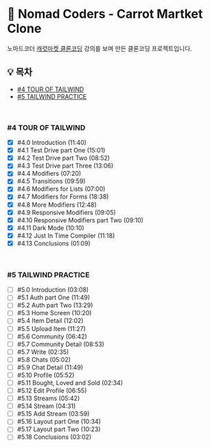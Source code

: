 # 🥕 Nomad Coders - Carrot Martket Clone

노마드코더 [캐럿마켓 클론코딩](https://nomadcoders.co/carrot-market) 강의를 보며 만든 클론코딩 프로젝트입니다.

## 💡 목차

- [#4 TOUR OF TAILWIND](#-#4-TOUR-OF-TAILWIND)
- [#5 TAILWIND PRACTICE](#-#5-TAILWIND-PRACTICE)

<br>

### #4 TOUR OF TAILWIND

- [x] #4.0 Introduction (11:40)
- [x] #4.1 Test Drive part One (15:01)
- [x] #4.2 Test Drive part Two (08:52)
- [x] #4.3 Test Drive part Three (13:06)
- [x] #4.4 Modifiers (07:20)
      <br>
- [x] #4.5 Transitions (09:59)
- [x] #4.6 Modifiers for Lists (07:00)
- [x] #4.7 Modifiers for Forms (18:38)
- [x] #4.8 More Modifiers (12:48)
- [x] #4.9 Responsive Modifiers (09:05)
- [x] #4.10 Responsive Modifiers part Two (09:10)
      <br>
- [x] #4.11 Dark Mode (10:10)
- [x] #4.12 Just In Time Compiler (11:18)
- [x] #4.13 Conclusions (01:09)

<br>

### #5 TAILWIND PRACTICE

- [ ] #5.0 Introduction (03:08)
- [ ] #5.1 Auth part One (11:49)
- [ ] #5.2 Auth part Two (13:29)
- [ ] #5.3 Home Screen (10:20)
- [ ] #5.4 Item Detail (12:02)
- [ ] #5.5 Upload Item (11:27)
      <br>
- [ ] #5.6 Community (06:42)
- [ ] #5.7 Community Detail (08:53)
- [ ] #5.7 Write (02:35)
- [ ] #5.8 Chats (05:02)
- [ ] #5.9 Chat Detail (11:49)
      <br>
- [ ] #5.10 Profile (05:52)
- [ ] #5.11 Bought, Loved and Sold (02:34)
- [ ] #5.12 Edit Profile (06:55)
- [ ] #5.13 Streams (05:42)
- [ ] #5.14 Stream (04:31)
      <br>
- [ ] #5.15 Add Stream (03:59)
- [ ] #5.16 Layout part One (10:34)
- [ ] #5.17 Layout part Two (10:23)
- [ ] #5.18 Conclusions (03:02)
